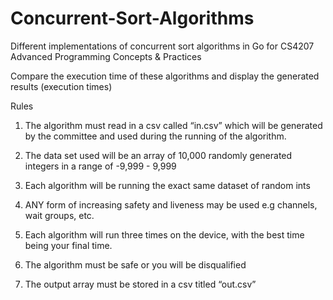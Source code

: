 # Concurrent-Sort-Algorithms
Different implementations of concurrent sort algorithms in Go for CS4207 Advanced Programming Concepts &amp; Practices

Compare the execution time of these algorithms and display the generated results (execution times)

Rules

1. The algorithm must read in a csv called “in.csv” which will be generated by the committee and used during the running of the algorithm.

2. The data set used will be an array of 10,000 randomly generated integers in a range of -9,999 - 9,999

3. Each algorithm will be running the exact same dataset of random ints

4. ANY form of increasing safety and liveness may be used e.g channels, wait groups, etc.

5. Each algorithm will run three times on the device, with the best time being your final time.

6. The algorithm must be safe or you will be disqualified

7. The output array must be stored in a csv titled “out.csv”
